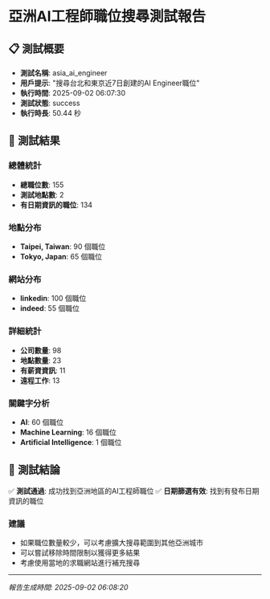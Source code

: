 # 亞洲AI工程師職位搜尋測試報告

## 📋 測試概要

- **測試名稱**: asia_ai_engineer
- **用戶提示**: "搜尋台北和東京近7日創建的AI Engineer職位"
- **執行時間**: 2025-09-02 06:07:30
- **測試狀態**: success
- **執行時長**: 50.44 秒

## 🎯 測試結果

### 總體統計
- **總職位數**: 155
- **測試地點數**: 2
- **有日期資訊的職位**: 134

### 地點分布
- **Taipei, Taiwan**: 90 個職位
- **Tokyo, Japan**: 65 個職位

### 網站分布
- **linkedin**: 100 個職位
- **indeed**: 55 個職位

### 詳細統計
- **公司數量**: 98
- **地點數量**: 23
- **有薪資資訊**: 11
- **遠程工作**: 13

### 關鍵字分析
- **AI**: 60 個職位
- **Machine Learning**: 16 個職位
- **Artificial Intelligence**: 1 個職位

## 🎯 測試結論

✅ **測試通過**: 成功找到亞洲地區的AI工程師職位
✅ **日期篩選有效**: 找到有發布日期資訊的職位

### 建議
- 如果職位數量較少，可以考慮擴大搜尋範圍到其他亞洲城市
- 可以嘗試移除時間限制以獲得更多結果
- 考慮使用當地的求職網站進行補充搜尋

---

*報告生成時間: 2025-09-02 06:08:20*